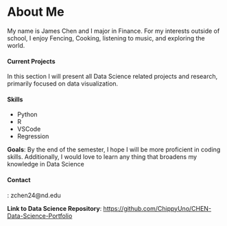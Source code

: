 # About Me

My name is James Chen and I major in Finance. For my interests outside of school, I enjoy Fencing, Cooking, listening to music, and exploring the world. 

#### Current Projects 
In this section I will present all Data Science related projects and research, primarily focused on data visualization. 

#### Skills 
  - Python
  - R
  - VSCode
  - Regression

**Goals**: By the end of the semester, I hope I will be more proficient in coding skills. Additionally, I would love to learn any thing that broadens my knowledge in Data Science

<h4>Contact</h4>: zchen24@nd.edu


**Link to Data Science Repository**: https://github.com/ChippyUno/CHEN-Data-Science-Portfolio 

<!--
**ChippyUno/ChippyUno** is a ✨ _special_ ✨ repository because its `README.md` (this file) appears on your GitHub profile.

Here are some ideas to get you started:

- 🔭 I’m currently working on ...
- 🌱 I’m currently learning ...
- 👯 I’m looking to collaborate on ...
- 🤔 I’m looking for help with ...
- 💬 Ask me about ...
- 📫 How to reach me: ...
- 😄 Pronouns: ...
- ⚡ Fun fact: ...
-->
